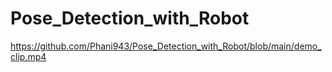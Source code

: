# Pose_Detection_with_Robot

https://github.com/Phani943/Pose_Detection_with_Robot/blob/main/demo_clip.mp4
